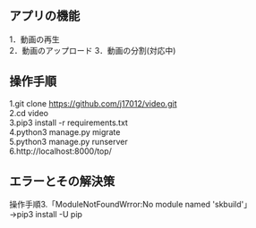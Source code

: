 ## アプリの機能  
1．動画の再生  
2．動画のアップロード 
3．動画の分割(対応中)  

## 操作手順   
1.git clone https://github.com/j17012/video.git  
2.cd video  
3.pip3 install -r requirements.txt  
4.python3 manage.py migrate  
5.python3 manage.py runserver  
6.http://localhost:8000/top/  

## エラーとその解決策
操作手順3.「ModuleNotFoundWrror:No module named 'skbuild'」    
→pip3 install -U pip  
